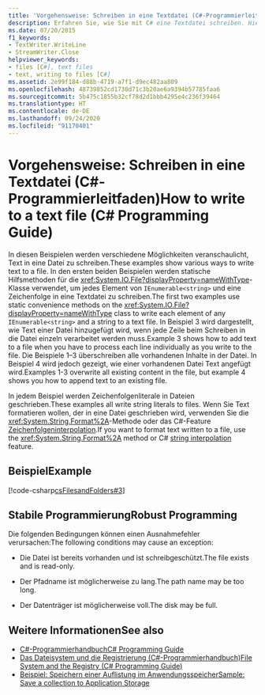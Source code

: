 ```yaml
---
title: 'Vorgehensweise: Schreiben in eine Textdatei (C#-Programmierleitfaden)'
description: Erfahren Sie, wie Sie mit C# eine Textdatei schreiben. Hier finden Sie verschiedene Codebeispiele und zusätzliche verfügbare Ressourcen.
ms.date: 07/20/2015
f1_keywords:
- TextWriter.WriteLine
- StreamWriter.Close
helpviewer_keywords:
- files [C#], text files
- text, writing to files [C#]
ms.assetid: 2e99f184-d88b-4719-a7f1-d9ec482aa809
ms.openlocfilehash: 48739852cd1730d71c3b20ae6a9394b57785faa6
ms.sourcegitcommit: 5b475c1855b32cf78d2d1bbb4295e4c236f39464
ms.translationtype: HT
ms.contentlocale: de-DE
ms.lasthandoff: 09/24/2020
ms.locfileid: "91170401"
---
```

# <a name="how-to-write-to-a-text-file-c-programming-guide"></a><span data-ttu-id="f39b3-104">Vorgehensweise: Schreiben in eine Textdatei (C#-Programmierleitfaden)</span><span class="sxs-lookup"><span data-stu-id="f39b3-104">How to write to a text file (C# Programming Guide)</span></span>

<span data-ttu-id="f39b3-105">In diesen Beispielen werden verschiedene Möglichkeiten veranschaulicht, Text in eine Datei zu schreiben.</span><span class="sxs-lookup"><span data-stu-id="f39b3-105">These examples show various ways to write text to a file.</span></span> <span data-ttu-id="f39b3-106">In den ersten beiden Beispielen werden statische Hilfsmethoden für die <xref:System.IO.File?displayProperty=nameWithType>-Klasse verwendet, um jedes Element von `IEnumerable<string>` und eine Zeichenfolge in eine Textdatei zu schreiben.</span><span class="sxs-lookup"><span data-stu-id="f39b3-106">The first two examples use static convenience methods on the <xref:System.IO.File?displayProperty=nameWithType> class to write each element of any `IEnumerable<string>` and a string to a text file.</span></span> <span data-ttu-id="f39b3-107">In Beispiel 3 wird dargestellt, wie Text einer Datei hinzugefügt wird, wenn jede Zeile beim Schreiben in die Datei einzeln verarbeitet werden muss.</span><span class="sxs-lookup"><span data-stu-id="f39b3-107">Example 3 shows how to add text to a file when you have to process each line individually as you write to the file.</span></span> <span data-ttu-id="f39b3-108">Die Beispiele 1–3 überschreiben alle vorhandenen Inhalte in der Datei. In Beispiel 4 wird jedoch gezeigt, wie einer vorhandenen Datei Text angefügt wird.</span><span class="sxs-lookup"><span data-stu-id="f39b3-108">Examples 1-3 overwrite all existing content in the file, but example 4 shows you how to append text to an existing file.</span></span>  
  
 <span data-ttu-id="f39b3-109">In jedem Beispiel werden Zeichenfolgenliterale in Dateien geschrieben.</span><span class="sxs-lookup"><span data-stu-id="f39b3-109">These examples all write string literals to files.</span></span> <span data-ttu-id="f39b3-110">Wenn Sie Text formatieren wollen, der in eine Datei geschrieben wird, verwenden Sie die <xref:System.String.Format%2A>-Methode oder das C#-Feature [Zeichenfolgeninterpolation](../../language-reference/tokens/interpolated.md).</span><span class="sxs-lookup"><span data-stu-id="f39b3-110">If you want to format text written to a file, use the <xref:System.String.Format%2A> method or C# [string interpolation](../../language-reference/tokens/interpolated.md) feature.</span></span>  
  
## <a name="example"></a><span data-ttu-id="f39b3-111">Beispiel</span><span class="sxs-lookup"><span data-stu-id="f39b3-111">Example</span></span>  

 [!code-csharp[csFilesandFolders#3](~/samples/snippets/csharp/VS_Snippets_VBCSharp/csFilesAndFolders/CS/FileIteration.cs#3)]  
  
## <a name="robust-programming"></a><span data-ttu-id="f39b3-112">Stabile Programmierung</span><span class="sxs-lookup"><span data-stu-id="f39b3-112">Robust Programming</span></span>  

 <span data-ttu-id="f39b3-113">Die folgenden Bedingungen können einen Ausnahmefehler verursachen:</span><span class="sxs-lookup"><span data-stu-id="f39b3-113">The following conditions may cause an exception:</span></span>  
  
- <span data-ttu-id="f39b3-114">Die Datei ist bereits vorhanden und ist schreibgeschützt.</span><span class="sxs-lookup"><span data-stu-id="f39b3-114">The file exists and is read-only.</span></span>  
  
- <span data-ttu-id="f39b3-115">Der Pfadname ist möglicherweise zu lang.</span><span class="sxs-lookup"><span data-stu-id="f39b3-115">The path name may be too long.</span></span>  
  
- <span data-ttu-id="f39b3-116">Der Datenträger ist möglicherweise voll.</span><span class="sxs-lookup"><span data-stu-id="f39b3-116">The disk may be full.</span></span>  
  
## <a name="see-also"></a><span data-ttu-id="f39b3-117">Weitere Informationen</span><span class="sxs-lookup"><span data-stu-id="f39b3-117">See also</span></span>

- [<span data-ttu-id="f39b3-118">C#-Programmierhandbuch</span><span class="sxs-lookup"><span data-stu-id="f39b3-118">C# Programming Guide</span></span>](../index.md)
- [<span data-ttu-id="f39b3-119">Das Dateisystem und die Registrierung (C#-Programmierhandbuch)</span><span class="sxs-lookup"><span data-stu-id="f39b3-119">File System and the Registry (C# Programming Guide)</span></span>](./index.md)
- [<span data-ttu-id="f39b3-120">Beispiel: Speichern einer Auflistung im Anwendungsspeicher</span><span class="sxs-lookup"><span data-stu-id="f39b3-120">Sample: Save a collection to Application Storage</span></span>](https://code.msdn.microsoft.com/CSWinStoreAppSaveCollection-bed5d6e6)

